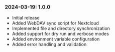 ### 2024-03-19: 1.0.0
* Initial release
* Added WebDAV sync script for Nextcloud
* Implemented file and directory synchronization
* Added support for dry run and verbose modes
* Added environment variable configuration
* Added error handling and validation 